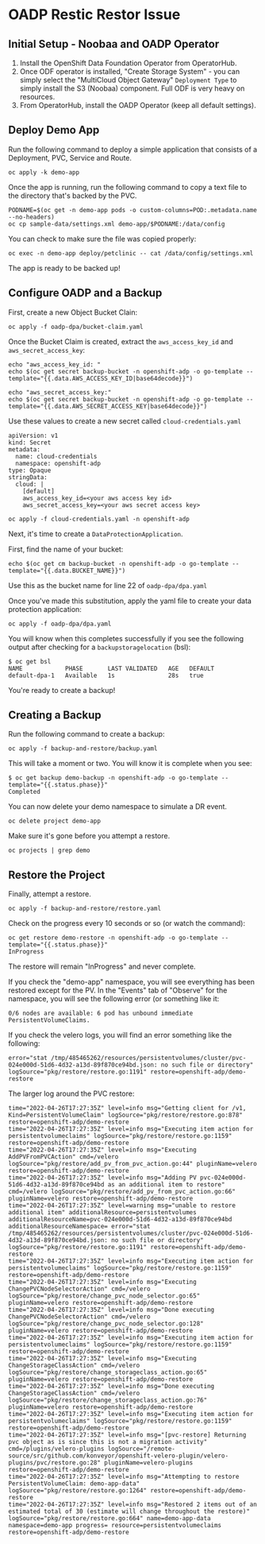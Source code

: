 # OADP Restic Restor Issue

## Initial Setup - Noobaa and OADP Operator

1. Install the OpenShift Data Foundation Operator from OperatorHub.
2. Once ODF operator is installed, "Create Storage System" - you can simply select the "MultiCloud Object Gateway" `Deployment Type` to simply install the S3 (Noobaa) component.  Full ODF is very heavy on resources.
3. From OperatorHub, install the OADP Operator (keep all default settings).

## Deploy Demo App

Run the following command to deploy a simple application that consists of a Deployment, PVC, Service and Route.

```
oc apply -k demo-app
```

Once the app is running, run the following command to copy a text file to the directory that's backed by the PVC.

```
PODNAME=$(oc get -n demo-app pods -o custom-columns=POD:.metadata.name --no-headers)
oc cp sample-data/settings.xml demo-app/$PODNAME:/data/config
```

You can check to make sure the file was copied properly:

```
oc exec -n demo-app deploy/petclinic -- cat /data/config/settings.xml
```

The app is ready to be backed up!

## Configure OADP and a Backup

First, create a new Object Bucket Clain:

```
oc apply -f oadp-dpa/bucket-claim.yaml
```

Once the Bucket Claim is created, extract the `aws_access_key_id` and `aws_secret_access_key`:

```
echo "aws_access_key_id: "
echo $(oc get secret backup-bucket -n openshift-adp -o go-template --template="{{.data.AWS_ACCESS_KEY_ID|base64decode}}")

echo "aws_secret_access_key:"
echo $(oc get secret backup-bucket -n openshift-adp -o go-template --template="{{.data.AWS_SECRET_ACCESS_KEY|base64decode}}")
```

Use these values to create a new secret called `cloud-credentials.yaml`

```
apiVersion: v1
kind: Secret
metadata:
  name: cloud-credentials
  namespace: openshift-adp
type: Opaque
stringData:
  cloud: |
    [default]
    aws_access_key_id=<your aws access key id>
    aws_secret_access_key=<your aws secret access key>
```

```
oc apply -f cloud-credentials.yaml -n openshift-adp
```

Next, it's time to create a `DataProtectionApplication`.

First, find the name of your bucket:

```
echo $(oc get cm backup-bucket -n openshift-adp -o go-template --template="{{.data.BUCKET_NAME}}")
```

Use this as the bucket name for line 22 of `oadp-dpa/dpa.yaml`

Once you've made this substitution, apply the yaml file to create your data protection application:

```
oc apply -f oadp-dpa/dpa.yaml
```

You will know when this completes successfully if you see the following output after checking for a `backupstoragelocation` (bsl):

```
$ oc get bsl
NAME            PHASE       LAST VALIDATED   AGE   DEFAULT
default-dpa-1   Available   1s               28s   true
```

You're ready to create a backup!

## Creating a Backup

Run the following command to create a backup:

```
oc apply -f backup-and-restore/backup.yaml
```

This will take a moment or two.  You will know it is complete when you see:

```
$ oc get backup demo-backup -n openshift-adp -o go-template --template="{{.status.phase}}"
Completed                                   
```

You can now delete your demo namespace to simulate a DR event.

```
oc delete project demo-app
```

Make sure it's gone before you attempt a restore.

```
oc projects | grep demo
```

## Restore the Project

Finally, attempt a restore.

```
oc apply -f backup-and-restore/restore.yaml
```

Check on the progress every 10 seconds or so (or watch the command):

```
oc get restore demo-restore -n openshift-adp -o go-template --template="{{.status.phase}}"
InProgress
```

The restore will remain "InProgress" and never complete.

If you check the "demo-app" namespace, you will see everything has been restored except for the PV.  In the "Events" tab of "Observe" for the namespace, you will see the following error (or something like it:

```
0/6 nodes are available: 6 pod has unbound immediate PersistentVolumeClaims.
```

If you check the velero logs, you will find an error something like the following:

```
error="stat /tmp/485465262/resources/persistentvolumes/cluster/pvc-024e000d-51d6-4d32-a13d-89f870ce94bd.json: no such file or directory" logSource="pkg/restore/restore.go:1191" restore=openshift-adp/demo-restore
```

The larger log around the PVC restore:
```
time="2022-04-26T17:27:35Z" level=info msg="Getting client for /v1, Kind=PersistentVolumeClaim" logSource="pkg/restore/restore.go:878" restore=openshift-adp/demo-restore
time="2022-04-26T17:27:35Z" level=info msg="Executing item action for persistentvolumeclaims" logSource="pkg/restore/restore.go:1159" restore=openshift-adp/demo-restore
time="2022-04-26T17:27:35Z" level=info msg="Executing AddPVFromPVCAction" cmd=/velero logSource="pkg/restore/add_pv_from_pvc_action.go:44" pluginName=velero restore=openshift-adp/demo-restore
time="2022-04-26T17:27:35Z" level=info msg="Adding PV pvc-024e000d-51d6-4d32-a13d-89f870ce94bd as an additional item to restore" cmd=/velero logSource="pkg/restore/add_pv_from_pvc_action.go:66" pluginName=velero restore=openshift-adp/demo-restore
time="2022-04-26T17:27:35Z" level=warning msg="unable to restore additional item" additionalResource=persistentvolumes additionalResourceName=pvc-024e000d-51d6-4d32-a13d-89f870ce94bd additionalResourceNamespace= error="stat /tmp/485465262/resources/persistentvolumes/cluster/pvc-024e000d-51d6-4d32-a13d-89f870ce94bd.json: no such file or directory" logSource="pkg/restore/restore.go:1191" restore=openshift-adp/demo-restore
time="2022-04-26T17:27:35Z" level=info msg="Executing item action for persistentvolumeclaims" logSource="pkg/restore/restore.go:1159" restore=openshift-adp/demo-restore
time="2022-04-26T17:27:35Z" level=info msg="Executing ChangePVCNodeSelectorAction" cmd=/velero logSource="pkg/restore/change_pvc_node_selector.go:65" pluginName=velero restore=openshift-adp/demo-restore
time="2022-04-26T17:27:35Z" level=info msg="Done executing ChangePVCNodeSelectorAction" cmd=/velero logSource="pkg/restore/change_pvc_node_selector.go:128" pluginName=velero restore=openshift-adp/demo-restore
time="2022-04-26T17:27:35Z" level=info msg="Executing item action for persistentvolumeclaims" logSource="pkg/restore/restore.go:1159" restore=openshift-adp/demo-restore
time="2022-04-26T17:27:35Z" level=info msg="Executing ChangeStorageClassAction" cmd=/velero logSource="pkg/restore/change_storageclass_action.go:65" pluginName=velero restore=openshift-adp/demo-restore
time="2022-04-26T17:27:35Z" level=info msg="Done executing ChangeStorageClassAction" cmd=/velero logSource="pkg/restore/change_storageclass_action.go:76" pluginName=velero restore=openshift-adp/demo-restore
time="2022-04-26T17:27:35Z" level=info msg="Executing item action for persistentvolumeclaims" logSource="pkg/restore/restore.go:1159" restore=openshift-adp/demo-restore
time="2022-04-26T17:27:35Z" level=info msg="[pvc-restore] Returning pvc object as is since this is not a migration activity" cmd=/plugins/velero-plugins logSource="/remote-source/src/github.com/konveyor/openshift-velero-plugin/velero-plugins/pvc/restore.go:28" pluginName=velero-plugins restore=openshift-adp/demo-restore
time="2022-04-26T17:27:35Z" level=info msg="Attempting to restore PersistentVolumeClaim: demo-app-data" logSource="pkg/restore/restore.go:1264" restore=openshift-adp/demo-restore
time="2022-04-26T17:27:35Z" level=info msg="Restored 2 items out of an estimated total of 30 (estimate will change throughout the restore)" logSource="pkg/restore/restore.go:664" name=demo-app-data namespace=demo-app progress= resource=persistentvolumeclaims restore=openshift-adp/demo-restore
```